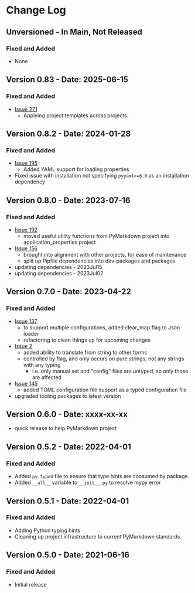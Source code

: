 # Change Log

## Unversioned - In Main, Not Released

<!--- pyml disable-next-line no-duplicate-heading-->
### Fixed and Added

- None

## Version 0.83 - Date: 2025-06-15

<!--- pyml disable-next-line no-duplicate-heading-->
### Fixed and Added

- [Issue 271](https://github.com/jackdewinter/application_properties/issues/271)
    - Applying project templates across projects.

## Version 0.8.2 - Date: 2024-01-28

<!--- pyml disable-next-line no-duplicate-heading-->
### Fixed and Added

- [Issue 195](https://github.com/jackdewinter/application_properties/issues/195)
    - Added YAML support for loading properties
- Fixed issue with installation not specifying `pyyaml>=6.0` as an installation dependency

## Version 0.8.0 - Date: 2023-07-16

<!--- pyml disable-next-line no-duplicate-heading-->
### Fixed and Added

- [Issue 192](https://github.com/jackdewinter/application_properties/issues/192)
    - moved useful utility functions from PyMarkdown project into application_properties
      project
- [Issue 156](https://github.com/jackdewinter/application_properties/issues/156)
    - brought into alignment with other projects, for ease of maintenance
    - split up Pipfile dependencies into dev-packages and packages
- updating dependencies - 2023Jul15
- updating dependencies - 2023Jul02

## Version 0.7.0 - Date: 2023-04-22

<!--- pyml disable-next-line no-duplicate-heading-->
### Fixed and Added

- [Issue 137](https://github.com/jackdewinter/application_properties/issues/137)
    - to support multiple configurations, added clear_map flag to Json loader
    - refactoring to clean things up for upcoming changes
- [Issue 2](https://github.com/jackdewinter/application_properties/issues/2)
    - added ability to translate from string to other forms
    - controlled by flag, and only occurs on pure strings, not any strings with
      any typing
        - i.e. only manual set and "config" files are untyped, so only those are
          affected
- [Issue 145](https://github.com/jackdewinter/application_properties/issues/145)
    - added TOML configuration file support as a typed configuration file
- upgraded tooling packages to latest version

## Version 0.6.0 - Date: xxxx-xx-xx

- quick release to help PyMarkdown project

## Version 0.5.2 - Date: 2022-04-01

<!--- pyml disable-next-line no-duplicate-heading-->
### Fixed and Added

- Added `py.typed` file to ensure that type hints are consumed by package.
- Added `__all__` variable to `__init__.py` to resolve mypy error

## Version 0.5.1 - Date: 2022-04-01

<!--- pyml disable-next-line no-duplicate-heading-->
### Fixed and Added

- Adding Python typing hints
- Cleaning up project infrastructure to current PyMarkdown standards.

## Version 0.5.0 - Date: 2021-06-16

<!--- pyml disable-next-line no-duplicate-heading-->
### Fixed and Added

- Initial release
